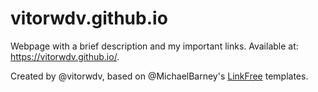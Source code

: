# vitorwdv.github.io

Webpage with a brief description and my important links. Available at: https://vitorwdv.github.io/.

Created by @vitorwdv, based on @MichaelBarney's [LinkFree](https://github.com/MichaelBarney/LinkFree) templates.
